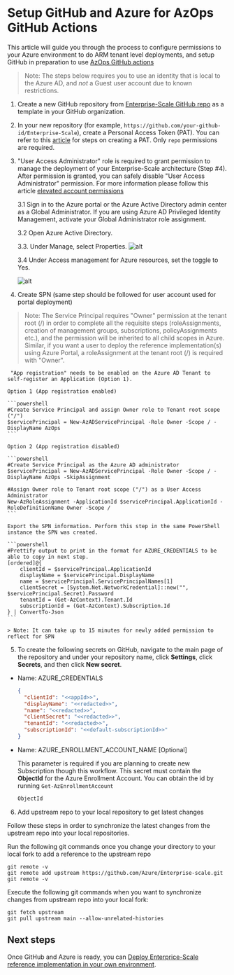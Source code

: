 # Setup GitHub and Azure for AzOps GitHub Actions

This article will guide you through the process to configure permissions to your Azure environment to do ARM tenant level deployments, and setup GitHub in preparation to use [AzOps GitHub actions](https://github.com/Azure/AzOps/)
>Note: The steps below requires you to use an identity that is local to the Azure AD, and *not* a Guest user account due to known restrictions.

1. Create a new GitHub repository from [Enterprise-Scale GitHub repo](https://github.com/Azure/Enterprise-Scale) as a template in your GitHub organization.

2. In your new repository (for example, `https://github.com/your-github-id/Enterprise-Scale`), create a Personal Access Token (PAT). You can refer to this [article](https://help.github.com/en/github/authenticating-to-github/creating-a-personal-access-token-for-the-command-line) for steps on creating a PAT. Only `repo` permissions are required.

3. "User Access Administrator" role is required to grant permission to manage the deployment of your Enterprise-Scale architecture (Step #4). After permission is granted, you can safely disable "User Access Administrator" permission. For more information please follow this article [elevated account permissions](https://docs.microsoft.com/en-us/azure/role-based-access-control/elevate-access-global-admin)

    3.1 Sign in to the Azure portal or the Azure Active Directory admin center as a Global Administrator. If you are using Azure AD Privileged Identity Management, activate your Global Administrator role assignment.

    3.2 Open Azure Active Directory.

    3.3. Under Manage, select Properties.
    ![alt](https://docs.microsoft.com/en-us/azure/role-based-access-control/media/elevate-access-global-admin/azure-active-directory-properties.png)

    3.4 Under Access management for Azure resources, set the toggle to Yes.

    ![alt](https://docs.microsoft.com/en-us/azure/role-based-access-control/media/elevate-access-global-admin/aad-properties-global-admin-setting.png)

4. Create SPN (same step should be followed for user account used for portal deployment)
>Note: The Service Principal requires "Owner" permission at the tenant root (/) in order to complete all the requisite steps (roleAssignments, creation of management groups, subscriptions, policyAssignments etc.), and the permission will be inherited to all child scopes in Azure. Similar, if you want a user to deploy the reference implementation(s) using Azure Portal, a roleAssignment at the tenant root (/) is required with "Owner".

     "App registration" needs to be enabled on the Azure AD Tenant to self-register an Application (Option 1).

    Option 1 (App registration enabled)

    ```powershell
    #Create Service Principal and assign Owner role to Tenant root scope ("/")
    $servicePrincipal = New-AzADServicePrincipal -Role Owner -Scope / -DisplayName AzOps
    ```

    Option 2 (App registration disabled)

    ```powershell
    #Create Service Principal as the Azure AD administrator
    $servicePrincipal = New-AzADServicePrincipal -Role Owner -Scope / -DisplayName AzOps -SkipAssignment

    #Assign Owner role to Tenant root scope ("/") as a User Access Administrator
    New-AzRoleAssignment -ApplicationId $servicePrincipal.ApplicationId -RoleDefinitionName Owner -Scope /
    ```

    Export the SPN information. Perform this step in the same PowerShell instance the SPN was created.

    ```powershell
    #Prettify output to print in the format for AZURE_CREDENTIALS to be able to copy in next step.
    [ordered]@{
        clientId = $servicePrincipal.ApplicationId
        displayName = $servicePrincipal.DisplayName
        name = $servicePrincipal.ServicePrincipalNames[1]
        clientSecret = [System.Net.NetworkCredential]::new("", $servicePrincipal.Secret).Password
        tenantId = (Get-AzContext).Tenant.Id
        subscriptionId = (Get-AzContext).Subscription.Id
    } | ConvertTo-Json
    ```

    > Note: It can take up to 15 minutes for newly added permission to reflect for SPN

5. To create the following secrets on GitHub, navigate to the main page of the repository and under your repository name, click **Settings**, click **Secrets**, and then click **New secret**.

* Name: AZURE_CREDENTIALS

    ```json
    {
      "clientId": "<<appId>>",
      "displayName": "<<redacted>>",
      "name": "<<redacted>>",
      "clientSecret": "<<redacted>>",
      "tenantId": "<<redacted>>",
      "subscriptionId": "<<default-subscriptionId>>"
    }
    ```

* Name: AZURE_ENROLLMENT_ACCOUNT_NAME [Optional]

    This parameter is required if you are planning to create new Subscription though this workflow. This secret must contain the **ObjectId** for the Azure Enrollment Account. You can obtain the id by running ```Get-AzEnrollmentAccount```

    ```bash
    ObjectId
    ```

6. Add upstream repo to your local repository to get latest changes

Follow these steps in order to synchronize the latest changes from the upstream repo into your local repositories.

Run the following git commands once you change your directory to your local fork to add a reference to the upstream repo

```shell
git remote -v
git remote add upstream https://github.com/Azure/Enterprise-scale.git
git remote -v
```

Execute the following git commands when you want to synchronize changes from upstream repo into your local fork:

```shell
git fetch upstream
git pull upstream main --allow-unrelated-histories
```

## Next steps

Once GitHub and Azure is ready, you can [Deploy Enterprice-Scale reference implementation in your own environment](./configure-own-environment.md).
